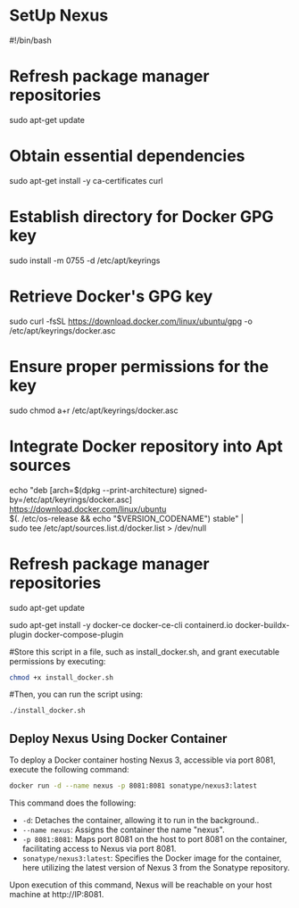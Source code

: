 # SetUp Nexus

#!/bin/bash

# Refresh package manager repositories
sudo apt-get update

# Obtain essential dependencies
sudo apt-get install -y ca-certificates curl

# Establish directory for Docker GPG key
sudo install -m 0755 -d /etc/apt/keyrings

# Retrieve Docker's GPG key
sudo curl -fsSL https://download.docker.com/linux/ubuntu/gpg -o /etc/apt/keyrings/docker.asc

# Ensure proper permissions for the key
sudo chmod a+r /etc/apt/keyrings/docker.asc

# Integrate Docker repository into Apt sources
echo "deb [arch=$(dpkg --print-architecture) signed-by=/etc/apt/keyrings/docker.asc] https://download.docker.com/linux/ubuntu \
$(. /etc/os-release && echo "$VERSION_CODENAME") stable" | \
sudo tee /etc/apt/sources.list.d/docker.list > /dev/null

# Refresh package manager repositories
sudo apt-get update

sudo apt-get install -y docker-ce docker-ce-cli containerd.io docker-buildx-plugin docker-compose-plugin


#Store this script in a file, such as install_docker.sh, and grant executable permissions by executing:

```bash
chmod +x install_docker.sh
```

#Then, you can run the script using:

```bash
./install_docker.sh
```

## Deploy Nexus Using Docker Container

To deploy a Docker container hosting Nexus 3, accessible via port 8081, execute the following command:

```bash
docker run -d --name nexus -p 8081:8081 sonatype/nexus3:latest
```

This command does the following:

- `-d`: Detaches the container, allowing it to run in the background..
- `--name nexus`: Assigns the container the name "nexus".
- `-p 8081:8081`: Maps port 8081 on the host to port 8081 on the container, facilitating access to Nexus via port 8081.
- `sonatype/nexus3:latest`: Specifies the Docker image for the container, here utilizing the latest version of Nexus 3 from the Sonatype repository.


Upon execution of this command, Nexus will be reachable on your host machine at http://IP:8081.



